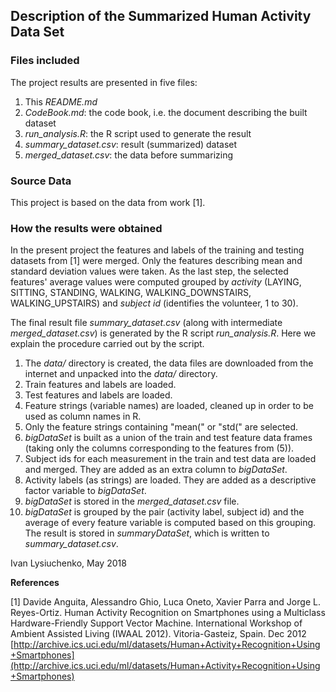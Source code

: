 ## Description of the Summarized Human Activity Data Set

### Files included

The project results are presented in five files:  
1. This *README.md*
2. *CodeBook.md*: the code book, i.e. the document describing the built dataset
3. *run_analysis.R*: the R script used to generate the result
4. *summary_dataset.csv*: result (summarized) dataset
5. *merged_dataset.csv*: the data before summarizing


### Source Data

This project is based on the data from work [1].

### How the results were obtained

In the present project the features and labels of the training and testing datasets
from [1] were merged. Only the features describing mean and standard deviation values
were taken. As the last step, the selected features' average values were computed
grouped by *activity* (LAYING, SITTING, STANDING, WALKING, WALKING_DOWNSTAIRS, WALKING_UPSTAIRS) 
and *subject id* (identifies the volunteer, 1 to 30).


The final result file *summary_dataset.csv* (along with intermediate *merged_dataset.csv*)
is generated by the R script *run_analysis.R*. Here we explain the procedure carried out by the script.


1. The *data/* directory is created, the data files are downloaded from the internet
and unpacked into the *data/* directory.
2. Train features and labels are loaded.
3. Test features and labels are loaded.
4. Feature strings (variable names) are loaded, cleaned up in order to be used as column names in R.
5. Only the feature strings containing "mean(" or "std(" are selected.
6. *bigDataSet* is built as a union of the train and test feature data frames
(taking only the columns corresponding to the features from (5)).
7. Subject ids for each measurement in the train and test data are loaded and merged.
They are added as an extra column to *bigDataSet*.
8. Activity labels (as strings) are loaded. They are added as a descriptive factor variable
to *bigDataSet*.
9. *bigDataSet* is stored in the *merged_dataset.csv* file.
10. *bigDataSet* is grouped by the pair (activity label, subject id) and the average
of every feature variable is computed based on this grouping. The result is stored
in *summaryDataSet*, which is written to *summary_dataset.csv*.

Ivan Lysiuchenko, May 2018

__References__

[1] Davide Anguita, Alessandro Ghio, Luca Oneto, Xavier Parra and Jorge L. Reyes-Ortiz. 
Human Activity Recognition on Smartphones using a Multiclass Hardware-Friendly Support Vector Machine. 
International Workshop of Ambient Assisted Living (IWAAL 2012). Vitoria-Gasteiz, Spain. Dec 2012  
[http://archive.ics.uci.edu/ml/datasets/Human+Activity+Recognition+Using+Smartphones](http://archive.ics.uci.edu/ml/datasets/Human+Activity+Recognition+Using+Smartphones)
